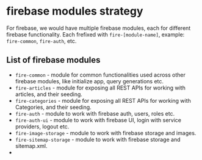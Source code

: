 # firebase modules strategy

For firebase, we would have multiple firebase modules, each for different firebase functionality.
Each frefixed with `fire-[module-name]`, example: `fire-common`, `fire-auth`, etc.

## List of firebase modules
- `fire-common` - module for common functionalities used across other firebase modules, like initialize app, query generations etc.
- `fire-articles` - module for exposing all REST APIs for working with articles, and their seeding.
- `fire-categories` - module for exposing all REST APIs for working with Categories, and their seeding.
- `fire-auth` - module to work with firebase auth, users, roles etc.
- `fire-auth-ui` - module to work with firebase UI, login with service providers, logout etc.
- `fire-image-storage` - module to work with firebase storage and images.
- `fire-sitemap-storage` - module to work with firebase storage and sitemap.xml.
-
